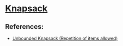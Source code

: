 # [Knapsack](https://www.hackerrank.com/challenges/unbounded-knapsack/problem)

## References: 
- [Unbounded Knapsack (Repetition of items allowed)](https://www.geeksforgeeks.org/unbounded-knapsack-repetition-items-allowed/)